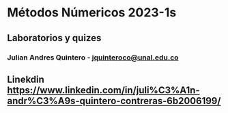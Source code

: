 #  Métodos Númericos 2023-1s
## Laboratorios y quizes 

### Julian Andres Quintero - jquinteroco@unal.edu.co
## Linekdin https://www.linkedin.com/in/juli%C3%A1n-andr%C3%A9s-quintero-contreras-6b2006199/
